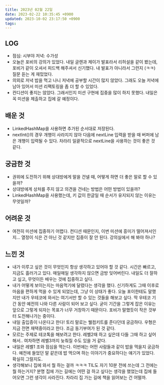 ```yaml
---
title: 2023년 02월 22일
date: 2023-02-22 10:35:45 +0900
updated: 2023-10-02 23:17:50 +0900
tags: 
---
```

## LOG
- 점심: 시부야 저녁: 수가성
- 오늘은 포비의 강의가 있었다. 내일 글렌과 제이가 발표라서 리허설을 같이 봤는데, 포비가 같이 오셔서 피드백 해주셔서 신기했다. 내 발표가 아니라서 그런지 (ㅋㅋ) 질문 듣는 게 재밌었다.
- 의외로 저녁 밥을 먹고 나니 저녁에 공부할 시간이 많지 않았다. 그래도 오늘 저녁에 남아 있어서 미션 리팩토링을 좀 더 할 수 있었다.
- 컨디션이 좋지는 않았다. 그래서인지 미션 구현에 집중을 많이 하지 못했다. 내일은 꼭 미션을 제출하고 집에 갈 예정이다.

## 배운 것
- LinkedHashMap을 사용하면 추가된 순서대로 저장된다.
- nextInt()의 경우 개행이 사라지지 않아 다음에 nextLine 입력을 받을 때 버퍼에 남은 개행이 입력될 수 있다. 차라리 일괄적으로 nextLine을 사용하는 것이 좋은 것 같다.

## 궁금한 것
- 권위에 도전하기 위해 상대방에게 말을 건넬 때, 어떻게 하면 더 좋은 말로 할 수 있을까?
- 상대방에게 상처를 주지 않고 의견을 건네는 방법은 어떤 방법이 있을까?
- LinkedHashMap을 사용했는데, 키 값이 한글일 때 순서가 유지되지 않는 이유는 무엇일까? 

## 어려운 것
- 여전히 미션에 집중하기 어렵다. 컨디션 때문인지, 이번 미션에 흥미가 떨어져서인지... 열정이 식은 건 아닌 것 같지만 집중이 잘 안 된다. 강의실에서 해 봐야 하나?

## 느낀 것
- 내가 이루고 싶은 것이 무엇인지 항상 생각하고 있어야 할 것 같다. 시간은 빠르고, 지금도 흘러가고 있다. 매일매일 생각하지 않으면 금방 잊어버린다. 내일도 더 잘하고 싶고, 무엇이든 배우는 것에 집중하고 싶다.
- 내가 어떻게 보이는지는 마음먹기에 달렸다는 생각을 했다. 신기하게도 그때 이후로 마음을 편하게 먹을 수 있게 되었는데, 그냥 이 상태가 좋다. 오늘 포이한테도 말했지만 내가 우테코에 와서는 여기서만 할 수 있는 것들을 해보고 싶다. 딱 우테코 기간 동안 예전의 나와 다른 사람이 되어 보고 싶다. 굳이 기간을 그렇게 잡은 이유는 앞으로 그렇게 되자는 목표가 너무 거창하기 때문이다. 포비가 말했듯이 작은 것부터 도전해나가는 중이다.
- 내일 출입증이 나온다고 한다! 토리 말로는 웰컴키트를 준다던데 궁금하다. 우형은 지금 전면 재택중이라고 한다. 조금 동기부여가 된 것 같다.
- 모르는 주제로 테코톡을 해보려고 한다. 레벨2때 하고 싶은데 다들 그때 하고 싶어해서.. 여차하면 레벨3까지 늦춰질 수도 있을 거 같다.
- 내일은 레벨1 조와 점심을 먹는다. 이번에는 어떤 사람들과 같이 밥을 먹을지 궁금하다. 예전에 들었던 말 같은데 밥 먹으며 하는 이야기가 중요하다는 얘기가 있었다. 확실히 그럴지도.
- 생각해보니 집에 와서 뭘 하는 걸까 ㅋㅋㅋ TIL도 자기 10분 전에 쓰는데 그 전에는 뭘 하는거지? 분명 집에 가는 길에는 어떤 걸 하고 싶다는 생각을 했었는데 집에 들어오면 그런 생각이 사라진다. 차라리 집 가는 길에 책을 읽어보는 건 어떨까.
